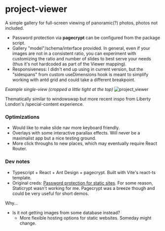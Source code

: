 # project-viewer

A simple gallery for full-screen viewing of panoramic(?) photos, photos not included. 
- Password protection via **pagecrypt** can be configured from the package script.
- Gallery "model"/schema/interface provided. In general, even if your images are not in a consistent ratio, you can experiment with customizing the ratio and number of slides to best serve your needs (thus it's not hardcoded as part of the Viewer mapping).
- Responsiveness: I didn't end up using in current version, but the "sidespans" from custom useDimensions hook is meant to simplify working with antd grid and could take a different breakpoint.

_Example single-view (cropped a little tight at the top)_
![project_viewer](https://user-images.githubusercontent.com/102257735/216846785-a0a3832a-19ae-44c9-aa7f-16082edc30fe.png)

Thematically similar to windowswap but more recent inspo from Liberty London's /special-content experience.

### Optimizations
- Would like to make slide nav more keyboard friendly.
- Overlays with some interactive parallax effects. Will never be a maximalist app but a nice testing ground.
- More click throughs to new places, which may eventually require React Router.

### Dev notes
- Typescript + React + Ant Design + pagecrypt. Built with Vite's react-ts template.
-   Original creds: [Password protection for static sites](https://medium.com/@j0hnm4r5/password-protecting-a-website-with-the-free-tier-of-netlify-and-publishing-with-a-single-npm-e509af9f108f). For some reason, Staticrypt wasn't working for me. Pagecrypt was a breeze though and could be very useful for short demos.

Why...
-   Is it not getting images from some database instead?
    -   More flexible hosting options for static websites. Someday might change.
